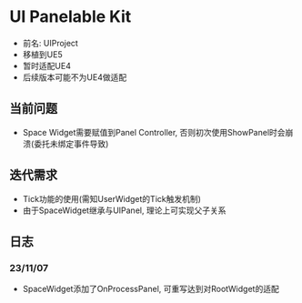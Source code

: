 # UI Panelable Kit
* 前名: UIProject
* 移植到UE5
* 暂时适配UE4
* 后续版本可能不为UE4做适配

## 当前问题
* Space Widget需要赋值到Panel Controller, 否则初次使用ShowPanel时会崩溃(委托未绑定事件导致)

## 迭代需求
* Tick功能的使用(需知UserWidget的Tick触发机制)
* 由于SpaceWidget继承与UIPanel, 理论上可实现父子关系

## 日志
### 23/11/07
* SpaceWidget添加了OnProcessPanel, 可重写达到对RootWidget的适配